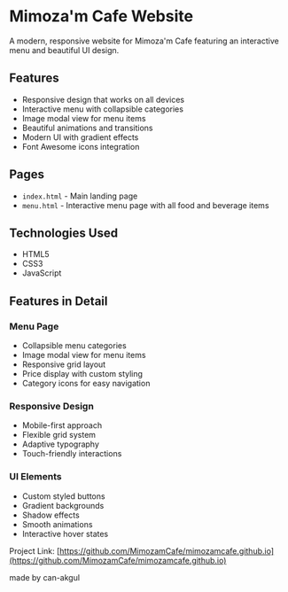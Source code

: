 # Mimoza'm Cafe Website 

A modern, responsive website for Mimoza'm Cafe featuring an interactive menu and beautiful UI design.

## Features

- Responsive design that works on all devices
- Interactive menu with collapsible categories
- Image modal view for menu items
- Beautiful animations and transitions
- Modern UI with gradient effects
- Font Awesome icons integration

## Pages

- `index.html` - Main landing page
- `menu.html` - Interactive menu page with all food and beverage items

## Technologies Used

- HTML5
- CSS3
- JavaScript

## Features in Detail

### Menu Page
- Collapsible menu categories
- Image modal view for menu items
- Responsive grid layout
- Price display with custom styling
- Category icons for easy navigation

### Responsive Design
- Mobile-first approach
- Flexible grid system
- Adaptive typography
- Touch-friendly interactions

### UI Elements
- Custom styled buttons
- Gradient backgrounds
- Shadow effects
- Smooth animations
- Interactive hover states

Project Link: [https://github.com/MimozamCafe/mimozamcafe.github.io](https://github.com/MimozamCafe/mimozamcafe.github.io) 

made by can-akgul
